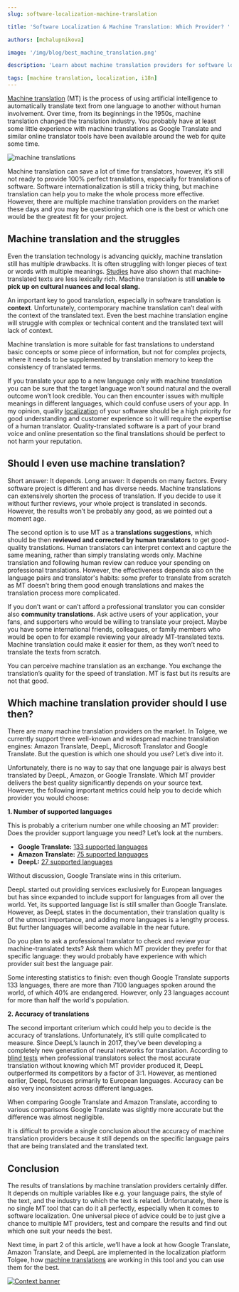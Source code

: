 ```yaml
---
slug: software-localization-machine-translation

title: 'Software Localization & Machine Translation: Which Provider? '

authors: [mchalupnikova]

image: '/img/blog/best_machine_translation.png'

description: 'Learn about machine translation providers for software localization. Tips how to choose suitable MT provider for your project.'

tags: [machine translation, localization, i18n]
---
```


[Machine translation](https://aws.amazon.com/what-is/machine-translation/) (MT) is the process of using artificial intelligence to automatically translate text from one language to another without human involvement. Over time, from its beginnings in the 1950s, machine translation changed the translation industry. You probably have at least some little experience with machine translations as Google Translate and similar online translator tools have been available around the web for quite some time.

![machine translations](/img/blog/best_machine_translation.png)

<!--truncate-->

Machine translation can save a lot of time for translators, however, it’s still not ready to provide 100% perfect translations, especially for translations of software. Software internationalization is still a tricky thing, but machine translation can help you to make the whole process more effective. However, there are multiple machine translation providers on the market these days and you may be questioning which one is the best or which one would be the greatest fit for your project.

## Machine translation and the struggles

Even the translation technology is advancing quickly, machine translation still has multiple drawbacks. It is often struggling with longer pieces of text or words with multiple meanings. [Studies](https://aclanthology.org/W19-6622/) have also shown that machine-translated texts are less lexically rich. Machine translation is still **unable to pick up on cultural nuances and local slang.**

An important key to good translation, especially in software translation is **context**. Unfortunately, contemporary machine translation can’t deal with the context of the translated text. Even the best machine translation engine will struggle with complex or technical content and the translated text will lack of context.

Machine translation is more suitable for fast translations to understand basic concepts or some piece of information, but not for complex projects, where it needs to be supplemented by translation memory to keep the consistency of translated terms.

If you translate your app to a new language only with machine translation you can be sure that the target language won’t sound natural and the overall outcome won’t look credible. You can then encounter issues with multiple meanings in different languages, which could confuse users of your app. In my opinion, quality [localization](/blog/localization-basics-S01E01) of your software should be a high priority for good understanding and customer experience so it will require the expertise of a human translator. Quality-translated software is a part of your brand voice and online presentation so the final translations should be perfect to not harm your reputation.

## Should I even use machine translation?

Short answer: It depends.
Long answer: It depends on many factors. Every software project is different and has diverse needs. Machine translations can extensively shorten the process of translation. If you decide to use it without further reviews, your whole project is translated in seconds. However, the results won’t be probably any good, as we pointed out a moment ago.

The second option is to use MT as a **translations suggestions**, which should be then **reviewed and corrected by human translators** to get good-quality translations. Human translators can interpret context and capture the same meaning, rather than simply translating words only. Machine translation and following human review can reduce your spending on professional translations. However, the effectiveness depends also on the language pairs and translator's habits: some prefer to translate from scratch as MT doesn’t bring them good enough translations and makes the translation process more complicated.

If you don’t want or can’t afford a professional translator you can consider also **community translations**. Ask active users of your application, your fans, and supporters who would be willing to translate your project. Maybe you have some international friends, colleagues, or family members who would be open to for example reviewing your already MT-translated texts. Machine translation could make it easier for them, as they won’t need to translate the texts from scratch.

You can perceive machine translation as an exchange. You exchange the translation’s quality for the speed of translation. MT is fast but its results are not that good.

## Which machine translation provider should I use then?

There are many machine translation providers on the market. In Tolgee, we currently support three well-known and widespread machine translation engines: Amazon Translate, DeepL, Microsoft Translator and Google Translate. But the question is which one should you use? Let’s dive into it.

Unfortunately, there is no way to say that one language pair is always best translated by DeepL, Amazon, or Google Translate. Which MT provider delivers the best quality significantly depends on your source text. However, the following important metrics could help you to decide which provider you would choose:

**1. Number of supported languages**

This is probably a criterium number one while choosing an MT provider: Does the provider support language you need? Let’s look at the numbers.

- **Google Translate:** [133 supported languages](https://cloud.google.com/translate/docs/languages)
- **Amazon Translate:** [75 supported languages](https://docs.aws.amazon.com/translate/latest/dg/what-is-languages.html)
- **DeepL:** [27 supported languages](https://support.deepl.com/hc/en-us/articles/360019925219-Languages-included-in-DeepL-Pro)

Without discussion, Google Translate wins in this criterium.

DeepL started out providing services exclusively for European languages but has since expanded to include support for languages from all over the world. Yet, its supported language list is still smaller than Google Translate. However, as DeepL states in the documentation, their translation quality is of the utmost importance, and adding more languages is a lengthy process. But further languages will become available in the near future.

Do you plan to ask a professional translator to check and review your machine-translated texts? Ask them which MT provider they prefer for that specific language: they would probably have experience with which provider suit best the language pair.

Some interesting statistics to finish: even though Google Translate supports 133 languages, there are more than 7100 languages spoken around the world, of which 40% are endangered. However, only 23 languages account for more than half the world's population.

**2. Accuracy of translations**

The second important criterium which could help you to decide is the accuracy of translations. Unfortunately, it’s still quite complicated to measure.
Since DeepL’s launch in 2017, they’ve been developing a completely new generation of neural networks for translation. According to [blind tests](https://www.deepl.com/en/whydeepl) when professional translators select the most accurate translation without knowing which MT provider produced it, DeepL outperformed its competitors by a factor of 3:1. However, as mentioned earlier, DeepL focuses primarily to European languages. Accuracy can be also very inconsistent across different languages.

When comparing Google Translate and Amazon Translate, according to various comparisons Google Translate was slightly more accurate but the difference was almost negligible.

It is difficult to provide a single conclusion about the accuracy of machine translation providers because it still depends on the specific language pairs that are being translated and the translated text.

## Conclusion

The results of translations by machine translation providers certainly differ. It depends on multiple variables like e.g. your language pairs, the style of the text, and the industry to which the text is related. Unfortunately, there is no single MT tool that can do it all perfectly, especially when it comes to software localization. One universal piece of advice could be to just give a chance to multiple MT providers, test and compare the results and find out which one suit your needs the best.

Next time, in part 2 of this article, we’ll have a look at how Google Translate, Amazon Translate, and DeepL are implemented in the localization platform Tolgee, how [machine translations](/platform/translation_process/machine_translation) are working in this tool and you can use them for the best.

[![Context banner](/img/blog/blog-banners/banner-context.webp)](https://app.tolgee.io/sign_up)

